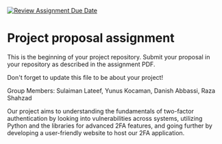 [![Review Assignment Due Date](https://classroom.github.com/assets/deadline-readme-button-24ddc0f5d75046c5622901739e7c5dd533143b0c8e959d652212380cedb1ea36.svg)](https://classroom.github.com/a/uzUVhNbH)
# Project proposal assignment

This is the beginning of your project repository. Submit your proposal in your repository as described in the assignment PDF.

Don't forget to update this file to be about your project!

Group Members: Sulaiman Lateef, Yunus Kocaman, Danish Abbassi, Raza Shahzad

Our project aims to understanding the fundamentals of two-factor authentication by looking into vulnerabilities across systems, utilizing Python and the libraries for advanced 2FA features, and going further by developing a user-friendly website to host our 2FA application. 

